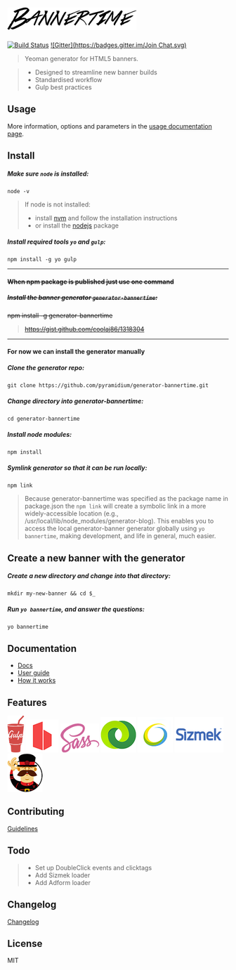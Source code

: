 # ![Logo](generators/app/templates/src/images/logo.png)

[![Build Status](https://magnum.travis-ci.com/pyramidium/generator-bannertime.svg?token=hz5Re2ARbkHxPrMUyLyx&branch=master)](https://magnum.travis-ci.com/pyramidium/generator-bannertime)
[![Gitter](https://badges.gitter.im/Join Chat.svg)](https://gitter.im/pyramidium/generator-bannertime?utm_source=badge&utm_medium=badge&utm_campaign=pr-badge)

> Yeoman generator for HTML5 banners.

> * Designed to streamline new banner builds
> * Standardised workflow
> * Gulp best practices


## Usage

More information, options and parameters in the [usage documentation page](docs/usage.md).


## Install

##### Make sure `node` is installed:
```
node -v
```

> If node is not installed:
> * install [nvm](https://github.com/creationix/nvm) and follow the installation instructions
> * or install the [nodejs](https://nodejs.org) package

##### Install required tools `yo` and `gulp`:
```
npm install -g yo gulp
```

---

#### ~~When npm package is published just use one command~~

##### ~~Install the banner generator `generator-bannertime`:~~
~~npm install -g generator-bannertime~~
> ~~https://gist.github.com/coolaj86/1318304~~

---

#### For now we can install the generator manually

##### Clone the generator repo:
```
git clone https://github.com/pyramidium/generator-bannertime.git
```

##### Change directory into generator-bannertime:
```
cd generator-bannertime
```

##### Install node modules:
```
npm install
```

##### Symlink generator so that it can be run locally:
```
npm link
```

> Because generator-bannertime was specified as the package name in package.json the `npm link` will create a symbolic link in a more widely-accessible location (e.g., /usr/local/lib/node_modules/generator-blog). This enables you to access the local generator-banner generator globally using `yo bannertime`, making development, and life in general, much easier.


## Create a new banner with the generator

##### Create a new directory and change into that directory:
```
mkdir my-new-banner && cd $_
```

##### Run `yo bannertime`, and answer the questions:
```
yo bannertime
```


## Documentation

* [Docs](docs/README.md)
* [User guide](docs/user-guide.md)
* [How it works](docs/how-it-works.md)


## Features

![Logo](docs/assets/gulp.png)
![Logo](docs/assets/browsersync.png)
![Logo](docs/assets/sass.png)
![Logo](docs/assets/doubleclick.png)
![Logo](docs/assets/adform.png)
![Logo](docs/assets/sizmek.png)
![Logo](docs/assets/yeoman.png)


## Contributing

[Guidelines](CONTRIBUTING.md)


## Todo

> * Set up DoubleClick events and clicktags
> * Add Sizmek loader
> * Add Adform loader

## Changelog

[Changelog](https://github.com/pyramidium/generator-bannertime/releases)


## License

MIT
